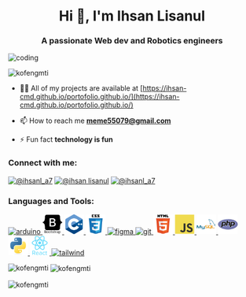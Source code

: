 <h1 align="center">Hi 👋, I'm Ihsan Lisanul</h1>
<h3 align="center">A passionate Web dev and Robotics engineers</h3>
<img src="https://user-images.githubusercontent.com/77877409/228732094-fcdce152-0fd9-4471-b805-9df7811fcf20.png
" float="right" width="400px" alt="coding">


<p align="left"> <img src="https://komarev.com/ghpvc/?username=kofengmti&label=Profile%20views&color=0e75b6&style=flat" alt="kofengmti" /> </p>

- 👨‍💻 All of my projects are available at [https://ihsan-cmd.github.io/portofolio.github.io/](https://ihsan-cmd.github.io/portofolio.github.io/)

- 📫 How to reach me **meme55079@gmail.com**

- ⚡ Fun fact **technology is fun**

<h3 align="left">Connect with me:</h3>
<p align="left">
<a href="https://twitter.com/@ihsanl_a7" target="blank"><img align="center" src="https://raw.githubusercontent.com/rahuldkjain/github-profile-readme-generator/master/src/images/icons/Social/twitter.svg" alt="@ihsanl_a7" height="30" width="40" /></a>
<a href="https://fb.com/@ihsan lisanul" target="blank"><img align="center" src="https://raw.githubusercontent.com/rahuldkjain/github-profile-readme-generator/master/src/images/icons/Social/facebook.svg" alt="@ihsan lisanul" height="30" width="40" /></a>
<a href="https://instagram.com/@ihsanl_a7" target="blank"><img align="center" src="https://raw.githubusercontent.com/rahuldkjain/github-profile-readme-generator/master/src/images/icons/Social/instagram.svg" alt="@ihsanl_a7" height="30" width="40" /></a>
</p>

<h3 align="left">Languages and Tools:</h3>
<p align="left"> <a href="https://www.arduino.cc/" target="_blank" rel="noreferrer"> <img src="https://cdn.worldvectorlogo.com/logos/arduino-1.svg" alt="arduino" width="40" height="40"/> </a> <a href="https://getbootstrap.com" target="_blank" rel="noreferrer"> <img src="https://raw.githubusercontent.com/devicons/devicon/master/icons/bootstrap/bootstrap-plain-wordmark.svg" alt="bootstrap" width="40" height="40"/> </a> <a href="https://www.w3schools.com/cpp/" target="_blank" rel="noreferrer"> <img src="https://raw.githubusercontent.com/devicons/devicon/master/icons/cplusplus/cplusplus-original.svg" alt="cplusplus" width="40" height="40"/> </a> <a href="https://www.w3schools.com/css/" target="_blank" rel="noreferrer"> <img src="https://raw.githubusercontent.com/devicons/devicon/master/icons/css3/css3-original-wordmark.svg" alt="css3" width="40" height="40"/> </a> <a href="https://www.figma.com/" target="_blank" rel="noreferrer"> <img src="https://www.vectorlogo.zone/logos/figma/figma-icon.svg" alt="figma" width="40" height="40"/> </a> <a href="https://git-scm.com/" target="_blank" rel="noreferrer"> <img src="https://www.vectorlogo.zone/logos/git-scm/git-scm-icon.svg" alt="git" width="40" height="40"/> </a> <a href="https://www.w3.org/html/" target="_blank" rel="noreferrer"> <img src="https://raw.githubusercontent.com/devicons/devicon/master/icons/html5/html5-original-wordmark.svg" alt="html5" width="40" height="40"/> </a> <a href="https://developer.mozilla.org/en-US/docs/Web/JavaScript" target="_blank" rel="noreferrer"> <img src="https://raw.githubusercontent.com/devicons/devicon/master/icons/javascript/javascript-original.svg" alt="javascript" width="40" height="40"/> </a> <a href="https://www.mysql.com/" target="_blank" rel="noreferrer"> <img src="https://raw.githubusercontent.com/devicons/devicon/master/icons/mysql/mysql-original-wordmark.svg" alt="mysql" width="40" height="40"/> </a> <a href="https://www.php.net" target="_blank" rel="noreferrer"> <img src="https://raw.githubusercontent.com/devicons/devicon/master/icons/php/php-original.svg" alt="php" width="40" height="40"/> </a> <a href="https://www.python.org" target="_blank" rel="noreferrer"> <img src="https://raw.githubusercontent.com/devicons/devicon/master/icons/python/python-original.svg" alt="python" width="40" height="40"/> </a> <a href="https://reactjs.org/" target="_blank" rel="noreferrer"> <img src="https://raw.githubusercontent.com/devicons/devicon/master/icons/react/react-original-wordmark.svg" alt="react" width="40" height="40"/> </a> <a href="https://tailwindcss.com/" target="_blank" rel="noreferrer"> <img src="https://www.vectorlogo.zone/logos/tailwindcss/tailwindcss-icon.svg" alt="tailwind" width="40" height="40"/> </a> </p>

<p><img align="left" src="https://github-readme-stats.vercel.app/api/top-langs?username=kofengmti&show_icons=true&locale=en&layout=compact" alt="kofengmti" /></p>

<p>&nbsp;<img align="center" src="https://github-readme-stats.vercel.app/api?username=kofengmti&show_icons=true&locale=en" alt="kofengmti" /></p>

<p><img align="center" src="https://github-readme-streak-stats.herokuapp.com/?user=kofengmti&" alt="kofengmti" /></p>

